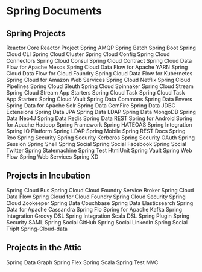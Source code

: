 # Spring Documents

## Spring Projects
Reactor Core
Reactor Project
Spring AMQP
Spring Batch
Spring Boot
Spring Cloud CLI
Spring Cloud Cluster
Spring Cloud Config
Spring Cloud Connectors
Spring Cloud Consul
Spring Cloud Contract
Spring Cloud Data Flow for Apache Mesos
Spring Cloud Data Flow for Apache YARN
Spring Cloud Data Flow for Cloud Foundry
Spring Cloud Data Flow for Kubernetes
Spring Cloud for Amazon Web Services
Spring Cloud Netflix
Spring Cloud Pipelines
Spring Cloud Sleuth
Spring Cloud Spinnaker
Spring Cloud Stream
Spring Cloud Stream App Starters
Spring Cloud Task
Spring Cloud Task App Starters
Spring Cloud Vault
Spring Data Commons
Spring Data Envers
Spring Data for Apache Solr
Spring Data GemFire
Spring Data JDBC Extensions
Spring Data JPA
Spring Data LDAP
Spring Data MongoDB
Spring Data Neo4J
Spring Data Redis
Spring Data REST
Spring for Android
Spring for Apache Hadoop
Spring Framework
Spring HATEOAS
Spring Integration
Spring IO Platform
Spring LDAP
Spring Mobile
Spring REST Docs
Spring Roo
Spring Security
Spring Security Kerberos
Spring Security OAuth
Spring Session
Spring Shell
Spring Social
Spring Social Facebook
Spring Social Twitter
Spring Statemachine
Spring Test HtmlUnit
Spring Vault
Spring Web Flow
Spring Web Services
Spring XD

## Projects in Incubation
Spring Cloud Bus
Spring Cloud Cloud Foundry Service Broker
Spring Cloud Data Flow
Spring Cloud for Cloud Foundry
Spring Cloud Security
Spring Cloud Zookeeper
Spring Data Couchbase
Spring Data Elasticsearch
Spring Data for Apache Cassandra
Spring Flo
Spring for Apache Kafka
Spring Integration Groovy DSL
Spring Integration Scala DSL
Spring Plugin
Spring Security SAML
Spring Social GitHub
Spring Social LinkedIn
Spring Social TripIt
Spring-Cloud-data

## Projects in the Attic
Spring Data Graph
Spring Flex
Spring Scala
Spring Test MVC
